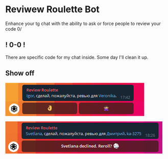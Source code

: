 # Reviwew Roulette Bot

Enhance your tg chat with the ability to ask or force people to review your code 0/

## ! 0-0 !

There are specific code for my chat inside. Some day I'll clean it up.

## Show off

![bag](https://github.com/BrittleFoot/review_roulette_bot/blob/master/images/bag.png)

![declined](https://github.com/BrittleFoot/review_roulette_bot/blob/master/images/declined.png)
